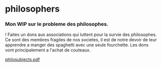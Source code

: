 # philosophers

### Mon WIP sur le probleme des philosophes. 

! Faites un dons aux associations qui luttent pour la survie des philosophes. Ce sont des membres fragiles de nos societes, il est de notre devoir de leur apprendre a manger des spaghetti avec une seule fourchette. Les dons vont principalement a l'achat de couteaux.

[philosubjects.pdf](https://github.com/leitn/philosophers/files/12674668/philosubjects.pdf)
